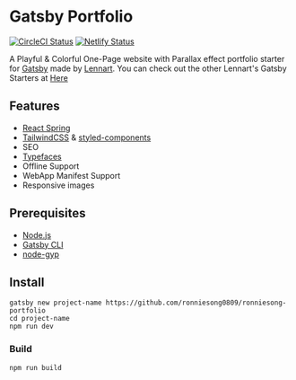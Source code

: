 # Gatsby Portfolio
[![CircleCI Status](https://circleci.com/gh/ronniesong0809/gatsby-starter-portfolio.svg?style=shield&circle-token=:circle-token)](https://circleci.com/gh/ronniesong0809/gatsby-starter-portfolio)
[![Netlify Status](https://api.netlify.com/api/v1/badges/222ab53d-fd6b-4671-86b9-a54dbc6a5af6/deploy-status)](https://app.netlify.com/sites/agitated-einstein-7e432b/deploys)

A Playful & Colorful One-Page website with Parallax effect portfolio starter for [Gatsby](https://www.gatsbyjs.org/) made by [Lennart](https://github.com/LekoArts). You can check out the other Lennart's Gatsby Starters at [Here](https://gatsby-starter-portfolio.netlify.com/)

## Features
- [React Spring](https://github.com/drcmda/react-spring)
- [TailwindCSS](https://tailwindcss.com/) & [styled-components](https://www.styled-components.com/)
- SEO
- [Typefaces](https://github.com/KyleAMathews/typefaces)
- Offline Support
- WebApp Manifest Support
- Responsive images

## Prerequisites
 * [Node.js](https://nodejs.org/en/)
 * [Gatsby CLI](https://www.gatsbyjs.org/docs/)
 * [node-gyp](https://github.com/nodejs/node-gyp#installation)

## Install
```
gatsby new project-name https://github.com/ronniesong0809/ronniesong-portfolio
cd project-name
npm run dev
```

### Build
```shell
npm run build
```